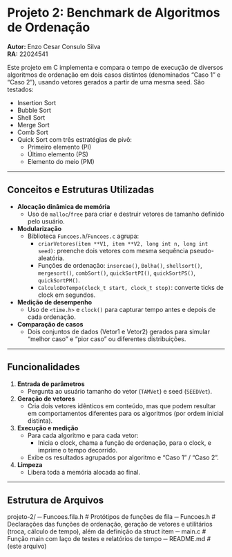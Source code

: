 # Projeto 2: Benchmark de Algoritmos de Ordenação

**Autor:** Enzo Cesar Consulo Silva  
**RA:** 22024541

Este projeto em C implementa e compara o tempo de execução de diversos algoritmos de ordenação em dois casos distintos (denominados “Caso 1” e “Caso 2”), usando vetores gerados a partir de uma mesma seed. São testados:

- Insertion Sort  
- Bubble Sort  
- Shell Sort  
- Merge Sort  
- Comb Sort  
- Quick Sort com três estratégias de pivô:  
  - Primeiro elemento (PI)  
  - Último elemento (PS)  
  - Elemento do meio (PM)  

---

## Conceitos e Estruturas Utilizadas

- **Alocação dinâmica de memória**  
  - Uso de `malloc`/`free` para criar e destruir vetores de tamanho definido pelo usuário.  
- **Modularização**  
  - Biblioteca `Funcoes.h`/`Funcoes.c` agrupa:  
    - `criarVetores(item **V1, item **V2, long int n, long int seed)`: preenche dois vetores com mesma sequência pseudo-aleatória.  
    - Funções de ordenação: `insercao()`, `Bolha()`, `shellsort()`, `mergesort()`, `combSort()`, `quickSortPI()`, `quickSortPS()`, `quickSortPM()`.  
    - `CalculoDoTempo(clock_t start, clock_t stop)`: converte ticks de clock em segundos.  
- **Medição de desempenho**  
  - Uso de `<time.h>` e `clock()` para capturar tempo antes e depois de cada ordenação.  
- **Comparação de casos**  
  - Dois conjuntos de dados (Vetor1 e Vetor2) gerados para simular “melhor caso” e “pior caso” ou diferentes distribuições.  

---

## Funcionalidades

1. **Entrada de parâmetros**  
   - Pergunta ao usuário tamanho do vetor (`TAMVet`) e seed (`SEEDVet`).  
2. **Geração de vetores**  
   - Cria dois vetores idênticos em conteúdo, mas que podem resultar em comportamentos diferentes para os algoritmos (por ordem inicial distinta).  
3. **Execução e medição**  
   - Para cada algoritmo e para cada vetor:  
     - Inicia o clock, chama a função de ordenação, para o clock, e imprime o tempo decorrido.  
   - Exibe os resultados agrupados por algoritmo e “Caso 1” / “Caso 2”.  
4. **Limpeza**  
   - Libera toda a memória alocada ao final.  

---

## Estrutura de Arquivos
projeto-2/
─ Funcoes.fila.h # Protótipos de funções de fila
─ Funcoes.h # Declarações das funções de ordenação, geração de vetores e utilitários (troca, cálculo de tempo), além da definição da struct item
─ main.c # Função main com laço de testes e relatórios de tempo
─ README.md # (este arquivo)
